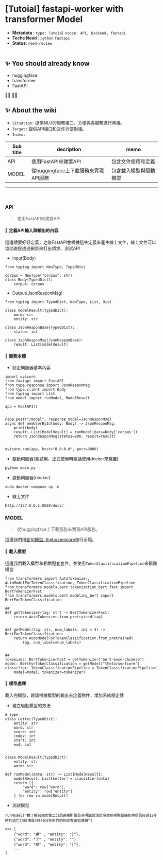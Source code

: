 # [Tutoial] fastapi-worker with transformer Model

- **Metadata** : `type: Tutoial` `scope: API, Backend, fastapi` 
- **Techs Need** : `python` `fastapi`
- **Status**: `need-review`
<br/><br/>

## ✨ You should already know
- huggingface
- transformer
- FastAPI

👩‍💻 👨‍💻

## ✨ About the wiki
- `Situation:` 提供NLU的服務接口，方便與各服務進行串接。
- `Target:` 提供API接口和文件方便對接。
- `Index:`

| Sub title | decription | memo |
| ------ | ------ | ------ |
| API | 使用FastAPI來建置API | 包含文件使用和定義 |
| MODEL | 從huggingface上下載服務來實現API服務 | 包含載入模型與驅動模型 |


---
<br>

### **API**
> 使用FastAPI來建置API

####  📝 定義API輸入與輸出的內容
這邊請要好好定義，之後FastAPI會根據這些定義來產生線上文件，線上文件可以協助直接透過網頁來打出請求、測試API

- Input(Body)
```
from typing import NewType, TypedDict

corpus = NewType("corpus", str)
class Body(TypedDict):
    corpus: corpus
```


- Output(JsonResponMsg)
```
from typing import TypedDict, NewType, List, Dict

class modelResult(TypedDict):
    word: str
    entity: str

class JsonResponBase(TypedDict):
    status: int

class JsonResponMsg(JsonResponBase):
    result: List[modelResult]
```

####  📝 服務本體

- 設定伺服器基本內容
```
import uvicorn
from fastapi import FastAPI
from type.response import JsonResponMsg
from type.client import Body
from typing import List
from model import runModel, ModelResult

app = FastAPI()


@app.post("/model", response_model=JsonResponMsg)
async def newUserById(body: Body) -> JsonResponMsg:
    print(body)
    result: List[ModelResult] = runModel(data=body['corpus'])
    return JsonResponMsg(status=200, result=result)


uvicorn.run(app, host="0.0.0.0", port=8080)
```

- 啟動伺服器(測試用，正式使用時建議使用docker來建置)
```
python main.py
```

- 啟動伺服器(docker)
```
sudo docker-compose up -d
```

- 線上文件
```
http://127.0.0.1:8080/docs/
```

### **MODEL**
> 從huggingface上下載服務來實現API服務。

這邊我們用[斷句模型: theta/sentcore](https://huggingface.co/theta/sentcore)進行示範。


####  📝 載入模型
這邊我們載入模型和相關配套套件。並使用`TokenClassificationPipeline`來驅動模型
```
from transformers import AutoTokenizer, AutoModelForTokenClassification, TokenClassificationPipeline
from transformers.models.bert.tokenization_bert_fast import BertTokenizerFast
from transformers.models.bert.modeling_bert import BertForTokenClassification

##
def getTokenizer(tag: str) -> BertTokenizerFast:
    return AutoTokenizer.from_pretrained(tag)


def getModel(tag: str, num_labels: int = 4) -> BertForTokenClassification:
    return AutoModelForTokenClassification.from_pretrained(
        tag, num_labels=num_labels)


##
tokenizer: BertTokenizerFast = getTokenizer("bert-base-chinese")
model: BertForTokenClassification = getModel("theta/sentcore")
classifier: TokenClassificationPipeline = TokenClassificationPipeline(
    model=model, tokenizer=tokenizer)
```

####  📝 模型處理
載入完模型，建議根據模型的輸出去定義物件，增加系統穩定性

- 建立驅動模型的方法 
```
# type
class Letter(TypedDict):
    entity: str
    word: str
    score: int
    index: int
    start: int
    end: int


class ModelResult(TypedDict):
    entity: str
    word: str

def runModel(data: str) -> List[ModelResult]:
    modelResult: List[Letter] = classifier(data)
    return [{
        "word": row["word"],
        "entity": row["entity"]
    } for row in modelResult]
```

- 測試模型

```
runModel("據了解台南市警二分局民權所警員凃明誠曹瑞傑慘遭割喉殉職嫌犯林信吾經過18小時的逃亡23日清晨4時36分在新竹的和欣客運站落網")

>>> [
	{"word": "據" , "entity": "|"},
	{"word": "了" , "entity": ""},
	{"word": "解" , "entity": "|"},
	...
]

```

